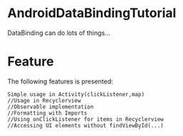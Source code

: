 # AndroidDataBindingTutorial
DataBinding can do lots of things...

# Feature
The following features is presented:
```
Simple usage in Activity(clickListener,map)
//Usage in Recyclerview
//Observable implementation
//Formatting with Imports
//Using onClickListener for items in Recyclerview
//Accessing UI elements without findViewById(...)
```
